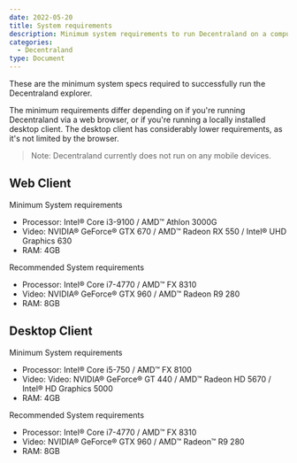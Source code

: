 ```yaml
---
date: 2022-05-20
title: System requirements
description: Minimum system requirements to run Decentraland on a computer.
categories:
  - Decentraland
type: Document
---
```


These are the minimum system specs required to successfully run the Decentraland explorer.

The minimum requirements differ depending on if you're running Decentraland via a web browser, or if you're running a locally installed desktop client. The desktop client has considerably lower requirements, as it's not limited by the browser.  

> Note: Decentraland currently does not run on any mobile devices.

## Web Client

Minimum System requirements

- Processor: Intel® Core i3-9100 / AMD™ Athlon 3000G
- Video: NVIDIA® GeForce® GTX 670 / AMD™ Radeon RX 550 / Intel® UHD Graphics 630
- RAM: 4GB

Recommended System requirements

- Processor: Intel® Core i7-4770 / AMD™ FX 8310
- Video: NVIDIA® GeForce® GTX 960 / AMD™ Radeon R9 280
- RAM: 8GB

## Desktop Client

Minimum System requirements

- Processor: Intel® Core i5-750 / AMD™ FX 8100
- Video: Video: NVIDIA® GeForce® GT 440 / AMD™ Radeon HD 5670 / Intel® HD Graphics 5000
- RAM: 4GB

Recommended System requirements

- Processor: Intel® Core i7-4770 / AMD™ FX 8310
- Video: NVIDIA® GeForce® GTX 960 / AMD™ Radeon™ R9 280
- RAM: 8GB
